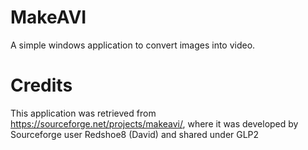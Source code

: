 # MakeAVI
A simple windows application to convert images into video.

# Credits
This application was retrieved from https://sourceforge.net/projects/makeavi/, where it was developed by Sourceforge user Redshoe8 (David) and shared under GLP2
